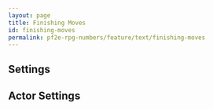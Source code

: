 ```yaml
---
layout: page
title: Finishing Moves
id: finishing-moves
permalink: pf2e-rpg-numbers/feature/text/finishing-moves
---
```


## Settings

## Actor Settings
